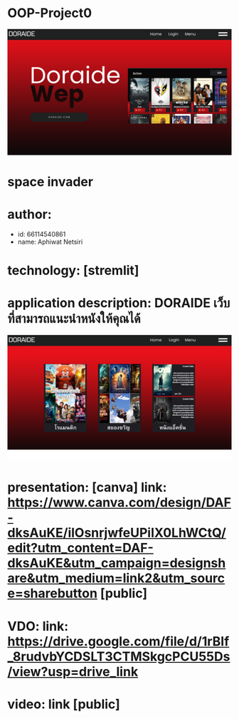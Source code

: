 # OOP-Project0

![banner](image/PMG/1.png)

# space invader
# author: 
  * id: 66114540861
  * name: Aphiwat Netsiri

# technology: [stremlit]

# application description: DORAIDE เว็บที่สามารถแนะนำหนังให้คุณได้
![banner](image/PMG/6.png)
# presentation: [canva] link: https://www.canva.com/design/DAF-dksAuKE/ilOsnrjwfeUPiIX0LhWCtQ/edit?utm_content=DAF-dksAuKE&utm_campaign=designshare&utm_medium=link2&utm_source=sharebutton [public]
# VDO: link: https://drive.google.com/file/d/1rBIf_8rudvbYCDSLT3CTMSkgcPCU55Ds/view?usp=drive_link
# video: link [public]

